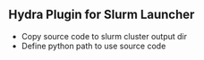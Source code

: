 ## Hydra Plugin for Slurm Launcher

- Copy source code to slurm cluster output dir
- Define python path to use source code